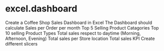 # excel.dashboard
Create a Coffee Shop Sales Dashboard in Excel
The Dashboard should calculate 
      Sales per Order per month
      Top 5 Selling Product Catagories
      Top 10 selling Product Types
      Total sales respect to daytime (Morning, Afternoon, Evening)
      Total sales per Store location
      Total sales KPI
      Create different slicers
